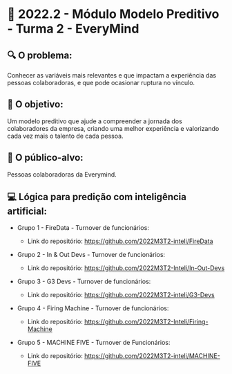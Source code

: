 # 🙋‍ 2022.2 - Módulo Modelo Preditivo - Turma 2 - EveryMind
## 🔍 O problema:
Conhecer as variáveis mais relevantes e que impactam a experiência das pessoas colaboradoras, e que pode ocasionar ruptura no vínculo.

## 🎯 O objetivo:
Um modelo preditivo que ajude a compreender a jornada dos colaboradores da empresa, criando uma melhor experiência e valorizando cada vez mais o talento de cada pessoa.

## 🧩 O público-alvo:
Pessoas colaboradoras da Everymind.

## 💻 Lógica para predição com inteligência artificial:

- Grupo 1 - FireData - Turnover de funcionários:
  - Link do repositório: https://github.com/2022M3T2-inteli/FireData

- Grupo 2 - In & Out Devs - Turnover de funcionários:
  - Link do repositório: https://github.com/2022M3T2-Inteli/In-Out-Devs
  
- Grupo 3 - G3 Devs - Turnover de funcionários:
  - Link do repositório: https://github.com/2022M3T2-inteli/G3-Devs
  
- Grupo 4 - Firing Machine - Turnover de funcionários:
  - Link do repositório: https://github.com/2022M3T2-Inteli/Firing-Machine
  
- Grupo 5 - MACHINE FIVE - Turnover de Funcionários:
  - Link do repositório: https://github.com/2022M3T2-inteli/MACHINE-FIVE
